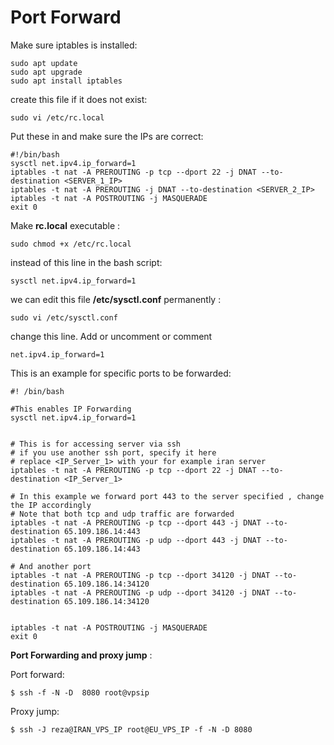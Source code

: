 # Port Forward
Make sure iptables is installed:

    sudo apt update
    sudo apt upgrade  
    sudo apt install iptables

create this file if it does not exist:

    sudo vi /etc/rc.local

Put these in and make sure the IPs are correct:

    #!/bin/bash  
    sysctl net.ipv4.ip_forward=1  
    iptables -t nat -A PREROUTING -p tcp --dport 22 -j DNAT --to-destination <SERVER_1_IP>  
    iptables -t nat -A PREROUTING -j DNAT --to-destination <SERVER_2_IP>  
    iptables -t nat -A POSTROUTING -j MASQUERADE  
    exit 0

Make **rc.local** executable :

    sudo chmod +x /etc/rc.local


instead of this line in the bash script:

    sysctl net.ipv4.ip_forward=1

we can edit this file **/etc/sysctl.conf** permanently :

    sudo vi /etc/sysctl.conf

change this line. Add or uncomment or comment

    net.ipv4.ip_forward=1

This is an example for specific ports to be forwarded:

    #! /bin/bash
    
    #This enables IP Forwarding
    sysctl net.ipv4.ip_forward=1
    
    
    # This is for accessing server via ssh
    # if you use another ssh port, specify it here
    # replace <IP_Server_1> with your for example iran server
    iptables -t nat -A PREROUTING -p tcp --dport 22 -j DNAT --to-destination <IP_Server_1>
    
    # In this example we forward port 443 to the server specified , change the IP accordingly
    # Note that both tcp and udp traffic are forwarded
    iptables -t nat -A PREROUTING -p tcp --dport 443 -j DNAT --to-destination 65.109.186.14:443
    iptables -t nat -A PREROUTING -p udp --dport 443 -j DNAT --to-destination 65.109.186.14:443
    
    # And another port
    iptables -t nat -A PREROUTING -p tcp --dport 34120 -j DNAT --to-destination 65.109.186.14:34120
    iptables -t nat -A PREROUTING -p udp --dport 34120 -j DNAT --to-destination 65.109.186.14:34120
    
    
    iptables -t nat -A POSTROUTING -j MASQUERADE
    exit 0


**Port Forwarding and proxy jump** :

Port forward:

    $ ssh -f -N -D  8080 root@vpsip  

   
Proxy jump:

    $ ssh -J reza@IRAN_VPS_IP root@EU_VPS_IP -f -N -D 8080
